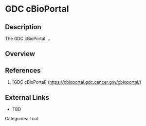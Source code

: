 # GDC cBioPortal #
## Description ##
The GDC cBioPortal ...
## Overview ##
## References ##
1. [GDC cBioPortal] (https://cbioportal.gdc.cancer.gov/cbioportal/)

## External Links ##
* TBD

Categories: Tool
